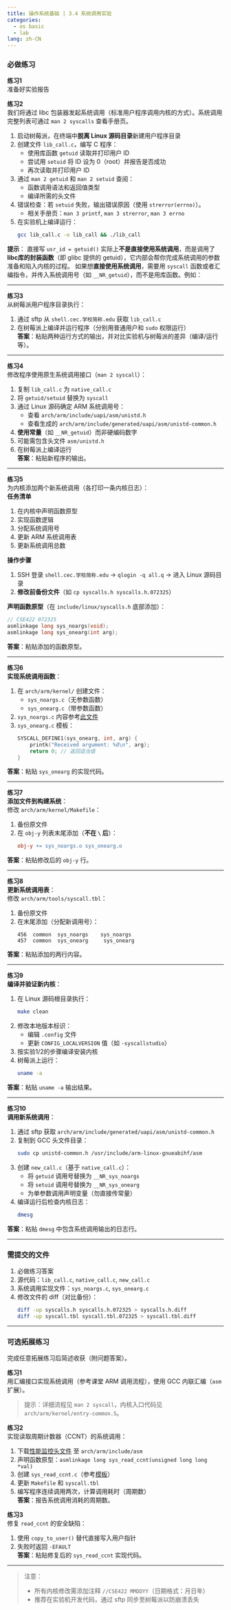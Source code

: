 ```yaml
---
title: 操作系统基础 | 3.4 系统调用实验
categories: 
  - os basic
  - lab
lang: zh-CN
---
```


### **必做练习**
**练习1**  
准备好实验报告

**练习2**  
我们将通过 libc 包装器发起系统调用（标准用户程序调用内核的方式）。系统调用完整列表可通过 `man 2 syscalls` 查看手册页。  
1. 启动树莓派，在终端中**脱离 Linux 源码目录**新建用户程序目录   
2. 创建文件 `lib_call.c`，编写 C 程序：  
   - 使用库函数 `getuid` 读取并打印用户 ID  
   - 尝试用 `setuid` 将 ID 设为 0（root）并报告是否成功  
   - 再次读取并打印用户 ID  
3. 通过 `man 2 getuid` 和 `man 2 setuid` 查阅：  
   - 函数调用语法和返回值类型  
   - 编译所需的头文件  
4. 错误检查：若 `setuid` 失败，输出错误原因（使用 `strerror(errno)`）。  
   - 相关手册页：`man 3 printf`, `man 3 strerror`, `man 3 errno`  
5. 在实验机上编译运行：  
   ```bash
   gcc lib_call.c -o lib_call && ./lib_call
   ```  
**提示**：
直接写 `usr_id = getuid()` 实际上**不是直接使用系统调用**，而是调用了**libc库的封装函数**（即 glibc 提供的 getuid），它内部会帮你完成系统调用的参数准备和陷入内核的过程。
如果想**直接使用系统调用**，需要用 `syscall` 函数或者汇编指令，并传入系统调用号（如 `__NR_getuid`），而不是用库函数。例如：


---

**练习3**  
从树莓派用户程序目录执行：  
1. 通过 sftp 从 `shell.cec.学校简称.edu` 获取 `lib_call.c`  
2. 在树莓派上编译并运行程序（分别用普通用户和 `sudo` 权限运行）  
**答案**：粘贴两种运行方式的输出，并对比实验机与树莓派的差异（编译/运行等）。

---

**练习4**  
修改程序使用原生系统调用接口（`man 2 syscall`）：  
1. 复制 `lib_call.c` 为 `native_call.c`  
2. 将 `getuid/setuid` 替换为 `syscall`  
3. 通过 Linux 源码确定 ARM 系统调用号：  
   - 查看 `arch/arm/include/uapi/asm/unistd.h`  
   - 查看生成的 `arch/arm/include/generated/uapi/asm/unistd-common.h`  
4. **使用常量**（如 `__NR_getuid`）而非硬编码数字  
5. 可能需包含头文件 `asm/unistd.h`  
6. 在树莓派上编译运行  
**答案**：粘贴新程序的输出。

---

**练习5**  
为内核添加两个新系统调用（各打印一条内核日志）：  
**任务清单**  
1. 在内核中声明函数原型  
2. 实现函数逻辑  
3. 分配系统调用号  
4. 更新 ARM 系统调用表  
5. 更新系统调用总数  

**操作步骤**  
1. SSH 登录 `shell.cec.学校简称.edu` → `qlogin -q all.q` → 进入 Linux 源码目录  
2. **修改前备份文件**（如 `cp syscalls.h syscalls.h.072325`）  

**声明函数原型**（在 `include/linux/syscalls.h` 底部添加）：  
```c
// CSE422 072325
asmlinkage long sys_noargs(void); 
asmlinkage long sys_onearg(int arg);
```  
**答案**：粘贴添加的函数原型。

---

**练习6**  
**实现系统调用函数**：  
1. 在 `arch/arm/kernel/` 创建文件：  
   - `sys_noargs.c`（无参数函数）  
   - `sys_onearg.c`（带参数函数）  
2. `sys_noargs.c` 内容参考[此文件](https://example.com/sys_noargs.c)  
3. `sys_onearg.c` 模板：  
   ```c
   SYSCALL_DEFINE1(sys_onearg, int, arg) {
       printk("Received argument: %d\n", arg); 
       return 0; // 返回适当值
   }
   ```  
**答案**：粘贴 `sys_onearg` 的实现代码。

---

**练习7**  
**添加文件到构建系统**：  
修改 `arch/arm/kernel/Makefile`：  
1. 备份原文件  
2. 在 `obj-y` 列表末尾添加（**不在 `\` 后**）：  
   ```makefile
   obj-y += sys_noargs.o sys_onearg.o
   ```  
**答案**：粘贴修改后的 `obj-y` 行。

---

**练习8**  
**更新系统调用表**：  
修改 `arch/arm/tools/syscall.tbl`：  
1. 备份原文件  
2. 在末尾添加（分配新调用号）：  
   ```plaintext
   456  common  sys_noargs    sys_noargs
   457  common  sys_onearg     sys_onearg
   ```  
**答案**：粘贴添加的两行内容。

---

**练习9**  
**编译并验证新内核**：  
1. 在 Linux 源码根目录执行：  
   ```bash
   make clean
   ```  
2. 修改本地版本标识：  
   - 编辑 `.config` 文件  
   - 更新 `CONFIG_LOCALVERSION` 值（如 `-syscallstudio`）  
3. 按实验1/2的步骤编译安装内核  
4. 树莓派上运行：  
   ```bash
   uname -a
   ```  
**答案**：粘贴 `uname -a` 输出结果。

---

**练习10**  
**调用新系统调用**：  
1. 通过 sftp 获取 `arch/arm/include/generated/uapi/asm/unistd-common.h`  
2. 复制到 GCC 头文件目录：  
   ```bash
   sudo cp unistd-common.h /usr/include/arm-linux-gnueabihf/asm
   ```  
3. 创建 `new_call.c`（基于 `native_call.c`）：  
   - 将 `getuid` 调用号替换为 `__NR_sys_noargs`  
   - 将 `setuid` 调用号替换为 `__NR_sys_onearg`  
   - 为单参数调用声明变量（勿直接传常量）  
4. 编译运行后检查内核日志：  
   ```bash
   dmesg
   ```  
**答案**：粘贴 `dmesg` 中包含系统调用输出的日志行。

---

### **需提交的文件**  
1. 必做练习答案  
2. 源代码：`lib_call.c`, `native_call.c`, `new_call.c`  
3. 系统调用实现文件：`sys_noargs.c`, `sys_onearg.c`  
4. 修改文件的 diff（对比备份）：  
   ```bash
   diff -up syscalls.h syscalls.h.072325 > syscalls.h.diff
   diff -up syscall.tbl syscall.tbl.072325 > syscall.tbl.diff
   ```

---

### **可选拓展练习**  
完成任意拓展练习后简述收获（附问题答案）。

**练习1**  
用汇编接口实现系统调用（参考课堂 ARM 调用流程），使用 GCC 内联汇编（`asm` 扩展）。  
> 提示：详细流程见 `man 2 syscall`，内核入口代码见 `arch/arm/kernel/entry-common.S`。

**练习2**  
实现读取周期计数器（CCNT）的系统调用：  
1. 下载[性能监控头文件](https://example.com/perf_regs.h) 至 `arch/arm/include/asm`  
2. 声明函数原型：`asmlinkage long sys_read_ccnt(unsigned long long *val)`  
3. 创建 `sys_read_ccnt.c`（参考[模板](https://example.com/sys_read_ccnt.c)）  
4. 更新 `Makefile` 和 `syscall.tbl`  
5. 编写程序连续调用两次，计算调用耗时（周期数）  
**答案**：报告系统调用消耗的周期数。

**练习3**  
修复 `read_ccnt` 的安全缺陷：  
1. 使用 `copy_to_user()` 替代直接写入用户指针  
2. 失败时返回 `-EFAULT`  
**答案**：粘贴修复后的 `sys_read_ccnt` 实现代码。

--- 

> 注意：  
> - 所有内核修改需添加注释 `//CSE422 MMDDYY`（日期格式：月日年）  
> - 推荐在实验机开发代码，通过 sftp 同步至树莓派以防崩溃丢失